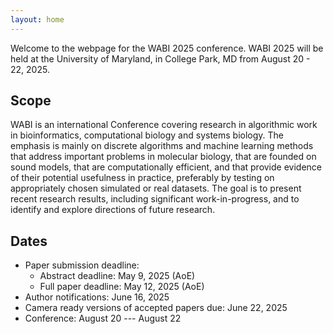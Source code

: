 ```yaml
---
layout: home
---
```


Welcome to the webpage for the WABI 2025 conference.  WABI 2025 will be held at the University of Maryland, in College Park, MD from August 20 - 22, 2025.

## Scope

WABI is an international Conference covering research in algorithmic work in bioinformatics, computational biology and systems biology. The emphasis is mainly on discrete algorithms and machine learning methods that address important problems in molecular biology, that are founded on sound models, that are computationally efficient, and that provide evidence of their potential usefulness in practice, preferably by testing on appropriately chosen simulated or real datasets. The goal is to present recent research results, including significant work-in-progress, and to identify and explore directions of future research. 

## Dates

* Paper submission deadline: 
  * Abstract deadline: May 9, 2025 (AoE)
  * Full paper deadline: May 12, 2025 (AoE)
* Author notifications: June 16, 2025
* Camera ready versions of accepted papers due: June 22, 2025
* Conference: August 20 --- August 22

